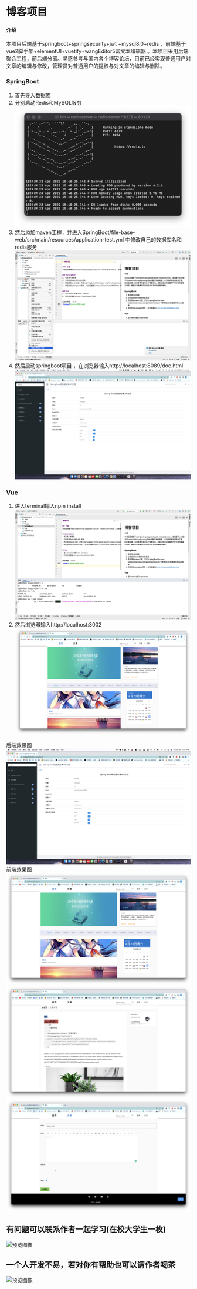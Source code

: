 # 博客项目

#### 介绍
本项目后端基于springboot+springsecurity+jwt +mysql8.0+redis ，前端基于vue2脚手架+elementUI+vuetify+wangEditor5富文本编辑器 。本项目采用后端聚合工程，前后端分离。灵感参考与国内各个博客论坛，目前已经实现普通用户对文章的编辑与修改，管理员对普通用户的提权与对文章的编辑与删除。

### SpringBoot
1. 首先导入数据库
2. 分别启动Redis和MySQL服务
   ![image](images/redis.png)
3. 然后添加maven工程，并进入SpringBoot/file-base-web/src/main/resources/application-test.yml 中修改自己的数据库名和redis服务
   ![image](images/maven.png)
4. 然后启动springboot项目 ，在浏览器输入http://localhost:8089/doc.html
   ![image](images/后端.png)
### Vue
1. 进入terminal输入npm install
   ![image](images/前端运行.png)
2. 然后浏览器输入http://localhost:3002
   ![image](images/前端效果图%201.png)

后端效果图  <br/>
![image](images/后端.png)
前端效果图  <br/>
![image](images/前端效果图%201.png)
![image](images/前端效果图2.png)
![image](images/效果图3.png)


<h2>有问题可以联系作者一起学习(在校大学生一枚)</h2>

<img class="embed-responsive embed-responsive-4by3" id="imgTag" alt="预览图像" src="https://link.ap1.storjshare.io/s/juwy4mzbcirai2jmektu3x6dlzwq/demo-bucket/T.png?wrap=0" style="display: block;">



<h2>一个人开发不易，若对你有帮助也可以请作者喝茶</h2>

<img class="embed-responsive embed-responsive-4by3" id="imgTag" alt="预览图像" src="https://link.ap1.storjshare.io/s/jv374zfqffkgmnhe4a55oqzfjkoa/demo-bucket/test.png?wrap=0" style="display: block;">


 

